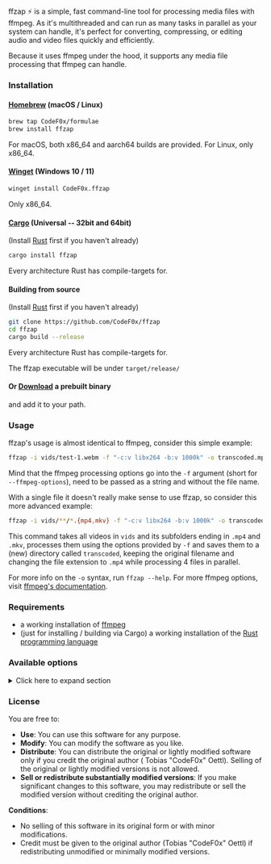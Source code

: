 ffzap ⚡ is a simple, fast command-line tool for processing media files with ffmpeg. As it's multithreaded and can run as
many tasks in parallel as your system can handle, it's perfect for converting, compressing, or editing audio and video
files quickly and efficiently.

Because it uses ffmpeg under the hood, it supports any media file processing that ffmpeg can handle.

### Installation

#### [Homebrew](https://brew.sh) (macOS / Linux)

```bash
brew tap CodeF0x/formulae
brew install ffzap
```

For macOS, both x86_64 and aarch64 builds are provided. For Linux, only x86_64.

#### [Winget](https://github.com/microsoft/winget-cli) (Windows 10 / 11)

```bash
winget install CodeF0x.ffzap
```

Only x86_64.

#### [Cargo](https://doc.rust-lang.org/cargo/) (Universal -- 32bit and 64bit)

(Install [Rust](https://www.rust-lang.org/tools/install) first if you haven't already)

```bash
cargo install ffzap
```

Every architecture Rust has compile-targets for.

#### Building from source

(Install [Rust](https://www.rust-lang.org/tools/install) first if you haven't already)

```bash
git clone https://github.com/CodeF0x/ffzap
cd ffzap
cargo build --release
```

Every architecture Rust has compile-targets for.

The ffzap executable will be under `target/release/`

#### Or [Download](https://github.com/CodeF0x/ffzap/releases/latest) a prebuilt binary

and add it to your path.

### Usage

ffzap's usage is almost identical to ffmpeg, consider this simple example:

```bash
ffzap -i vids/test-1.webm -f "-c:v libx264 -b:v 1000k" -o transcoded.mp4
```

Mind that the ffmpeg processing options go into the `-f` argument (short for `--ffmpeg-options`), need to be passed
as a string and without the file name.

With a single file it doesn't really make sense to use ffzap, so consider this more advanced example:

```bash
ffzap -i vids/**/*.{mp4,mkv} -f "-c:v libx264 -b:v 1000k" -o transcoded/{{name}}.mp4 -t 4
```

This command takes all videos in `vids` and its subfolders ending in `.mp4` and `.mkv`, processes them using the
options provided by `-f` and saves them to a (new) directory called `transcoded`, keeping the original filename and
changing the file extension to `.mp4` while processing 4 files in parallel.

For more info on the `-o` syntax, run `ffzap --help`. For more ffmpeg options,
visit [ffmpeg's documentation](https://ffmpeg.org/ffmpeg.html).

### Requirements

- a working installation of [ffmpeg](https://ffmpeg.org/download.html)
- (just for installing / building via Cargo) a working installation of
  the [Rust programming language](https://www.rust-lang.org/tools/install)

### Available options

<details>
  <summary>Click here to expand section</summary>

  ```bash
$ ffzap --help
⚡ A multithreaded CLI for digital media processing using ffmpeg. If ffmpeg can do it, ffzap can do it - as many files in parallel as your system can handle.

Usage: ffzap [OPTIONS] --ffmpeg-options <FFMPEG_OPTIONS> --output <OUTPUT>

Options:
  -t, --thread-count <THREAD_COUNT>
          The amount of threads you want to utilize. most systems can handle 2. Go higher if you have a powerful computer. Default is 2. Can't be lower than 1

          [default: 2]

  -f, --ffmpeg-options <FFMPEG_OPTIONS>
          Options you want to pass to ffmpeg. For the output file name, use --output

  -i, --input-directory <INPUT_DIRECTORY>...
          The files you want to process

      --input-file <INPUT_FILE>
          Path to a file containing paths to process. One path per line

      --overwrite
          If ffmpeg should overwrite files if they already exist. Default is false

      --verbose
          If verbose logs should be shown while ffzap is running

      --delete
          Delete the source file after it was successfully processed. If the process fails, the file is kept

  -o, --output <OUTPUT>
          Specify the output file pattern. Use placeholders to customize file paths:

          {{dir}}  - Entire specified file path, e.g. ./path/to/file.txt -> ?./path/to/

          {{name}} - Original file's name (without extension)

          {{ext}}  - Original file's extension

          Example: /destination/{{dir}}/{{name}}_transcoded.{{ext}}

          Outputs the file in /destination, mirroring the original structure and keeping both the file extension and name, while adding _transcoded to the name.

  -h, --help
          Print help (see a summary with '-h')

  -V, --version
          Print version
```          

</details>

### License

You are free to:

- **Use**: You can use this software for any purpose.
- **Modify**: You can modify the software as you like.
- **Distribute**: You can distribute the original or lightly modified software only if you credit the original author (
  Tobias "CodeF0x" Oettl). Selling of the original or lightly modified versions is not allowed.
- **Sell or redistribute substantially modified versions**: If you make significant changes to this software, you may
  redistribute or sell the modified version without crediting the original author.

**Conditions**:

- No selling of this software in its original form or with minor modifications.
- Credit must be given to the original author (Tobias "CodeF0x" Oettl) if redistributing unmodified or minimally
  modified versions.
